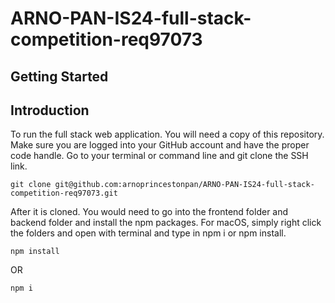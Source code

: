# ARNO-PAN-IS24-full-stack-competition-req97073

## Getting Started

## Introduction

To run the full stack web application. You will need a copy of this repository. Make sure you are logged into your GitHub account and have the proper code handle. Go to your terminal or command line and git clone the SSH link.

```
git clone git@github.com:arnoprincestonpan/ARNO-PAN-IS24-full-stack-competition-req97073.git
```

After it is cloned. You would need to go into the frontend folder and backend folder and install the npm packages. For macOS, simply right click the folders and open with terminal and type in npm i or npm install.

```
npm install
```

OR

```
npm i
```

